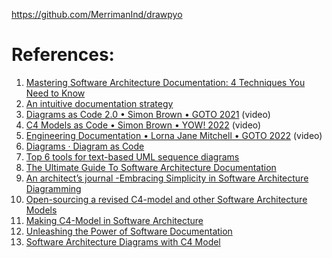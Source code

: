 https://github.com/MerrimanInd/drawpyo 

# References:

1. [Mastering Software Architecture Documentation: 4 Techniques You Need to Know](https://www.youtube.com/@My50c)
2. [An intuitive documentation strategy](https://abstraction.blog/2023/11/22/intuitive-documentation-strategy)
3. [Diagrams as Code 2.0 • Simon Brown • GOTO 2021](https://www.youtube.com/watch?v=Za1-v4Zkq5E&list=PLEx5khR4g7PJm_OYRaRtouHQLyWp3JZfT&index=11) (video)
4. [C4 Models as Code • Simon Brown • YOW! 2022](https://www.youtube.com/watch?v=f7i2wxQVffk) (video)
5. [Engineering Documentation • Lorna Jane Mitchell • GOTO 2022](https://www.youtube.com/watch?v=Z5OrR99OpiY) (video)
6. [Diagrams · Diagram as Code](https://diagrams.mingrammer.com/)
7. [Top 6 tools for text-based UML sequence diagrams](https://icepanel.io/blog/2023-08-15-top-6-tools-for-text-based-uml-sequence-diagrams)
8. [The Ultimate Guide To Software Architecture Documentation](https://www.workingsoftware.dev/software-architecture-documentation-the-ultimate-guide/)
9. [An architect’s journal -Embracing Simplicity in Software Architecture Diagramming](https://blog.architect2architect.com/an-architects-journal-embracing-simplicity-in-software-architecture-diagramming-89aec930c47b)
10. [Open-sourcing a revised C4-model and other Software Architecture Models](https://nikolaschou.medium.com/open-sourcing-software-architecture-models-17b0149ba638)
11. [Making C4-Model in Software Architecture](https://medium.easyread.co/c4-model-in-software-architecture-6587ab4a2d0f)
12. [Unleashing the Power of Software Documentation](https://jinlow.medium.com/unleashing-the-power-of-software-documentation-e7d684d45329)
13. [Software Architecture Diagrams with C4 Model](https://packagemain.tech/p/software-architecture-diagrams-c4)